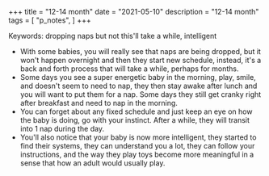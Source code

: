 +++
title = "12-14 month"
date = "2021-05-10"
description = "12-14 month"
tags = [
    "p_notes",
]
+++

Keywords: dropping naps but not this'll take a while, intelligent

* With some babies, you will really see that naps are being dropped, but it won't happen overnight and then they start new schedule, instead, it's a back and forth process that will take a while, perhaps for months.
* Some days you see a super energetic baby in the morning, play, smile, and doesn't seem to need to nap, they then stay awake after lunch and you will want to put them for a nap. Some days they still get cranky right after breakfast and need to nap in the morning.
* You can forget about any fixed schedule and just keep an eye on how the baby is doing, go with your instinct. After a while, they will transit into 1 nap during the day.
* You'll also notice that your baby is now more intelligent, they started to find their systems, they can understand you a lot, they can follow your instructions, and the way they play toys become more meaningful in a sense that how an adult would usually play.